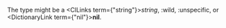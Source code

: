  The type might be a <ClLinks  term={"string"}><i>string</i></ClLinks>, :wild, :unspecific, or <DictionaryLink  term={"nil"}><b>nil</b></DictionaryLink>. 



